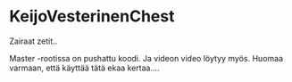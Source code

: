 # KeijoVesterinenChest
Zairaat zetit..


Master -rootissa on pushattu koodi. Ja videon video löytyy myös. 
Huomaa varmaan, että käyttää tätä ekaa kertaa....
